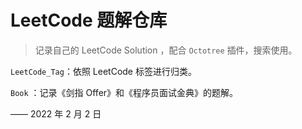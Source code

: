 # LeetCode 题解仓库

> 记录自己的 LeetCode Solution ，配合 `Octotree` 插件，搜索使用。


`LeetCode_Tag`：依照 LeetCode 标签进行归类。

`Book` ：记录《剑指 Offer》和《程序员面试金典》的题解。

 
 —— 2022 年 2 月 2 日

